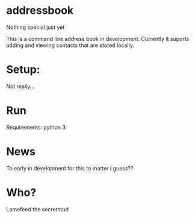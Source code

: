 # addressbook
Nothing special just yet

This is a command line address book in development. Currently it suports adding and viewing contacts that are stored locally. 


# Setup:

Not really... 

# Run

Requirements:
  python 3
  

# News

To early in development for this to matter I guess?? 



# Who? 

Lamefeed the secretmud
